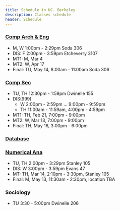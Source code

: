 ```yaml
---
title: Schedule in UC. Berkeley
description: Classes schedule
header: Schedule
---
```


### [Comp Arch & Eng](http://www-inst.eecs.berkeley.edu/~cs152/sp19/)

+ M, W 1:00pm - 2:29pm Soda 306
+ DIS: F 2:00pm - 3:59pm Etcheverry 3107
+ MT1: M, Mar 4
+ MT2: W, Apr 17
+ Final: TU, May 14, 8:00am - 11:00am Soda 306


### [Comp Sec](http://www-inst.eecs.berkeley.edu/~cs161/sp19/)

+ TU, TH 12:30pm - 1:59pm Dwinelle 155
+ DIS(999)
  + W 2:00pm - 2:59pm ... 9:00pm - 9:59pm  
  + TH 11:00am - 11:59am, 4:00pm - 4:59pm
+ MT1: TH, Feb 21, 7:00pm - 9:00pm
+ MT2: W, Mar 13, 7:00pm - 9:00pm
+ Final: TH, May 16, 3:00pm - 6:00pm

### [Database](https://www.cs186berkeley.net/)

### [Numerical Ana](https://math.berkeley.edu/~strain/128a.S19/index.html)

+ TU, TH 2:00pm - 3:29pm Stanley 105
+ DIS: W 3:00pm - 3:59pm Evans 47
+ MT: TH, Mar 14, 2:10pm - 3:30pm, Stanley 105
+ Final: M, May 13, 11:30am - 2:30pm, location TBA

### Sociology

+ TU 3:30 - 5:00pm Dwinelle 206
